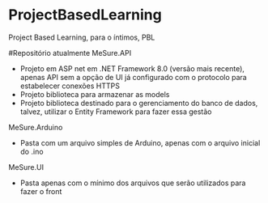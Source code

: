 # ProjectBasedLearning
Project Based Learning, para o íntimos, PBL

#Repositório atualmente
MeSure.API 
- Projeto em ASP net em .NET Framework 8.0 (versão mais recente), apenas API sem a opção de UI já configurado com o protocolo para estabelecer conexões HTTPS
- Projeto biblioteca para armazenar as models
- Projeto biblioteca destinado para o gerenciamento do banco de dados, talvez, utilizar o Entity Framework para fazer essa gestão

MeSure.Arduino
- Pasta com um arquivo simples de Arduino, apenas com o arquivo inicial do .ino

MeSure.UI
- Pasta apenas com o mínimo dos arquivos que serão utilizados para fazer o front
